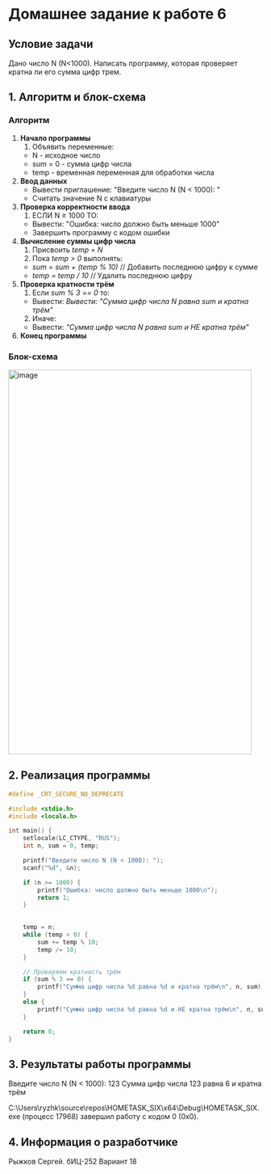 # Домашнее задание к работе 6

## Условие задачи
Дано число N (N<1000). Написать программу, которая проверяет кратна ли его сумма цифр трем.

## 1. Алгоритм и блок-схема

### Алгоритм
1. **Начало программы**
   1) Объявить переменные:
     - N - исходное число
     - sum = 0 - сумма цифр числа
     - temp - временная переменная для обработки числа
2. **Ввод данных**
     - Вывести приглашение: "Введите число N (N < 1000): "
     - Считать значение N с клавиатуры
3. **Проверка корректности ввода**
    1) ЕСЛИ N ≥ 1000 ТО:
     - Вывести: "Ошибка: число должно быть меньше 1000"
     - Завершить программу с кодом ошибки
4. **Вычисление суммы цифр числа**
    1) Присвоить *temp = N*
    2) Пока *temp > 0* выполнять:
     - *sum = sum + (temp % 10)* // Добавить последнюю цифру к сумме
     - *temp = temp / 10* // Удалить последнюю цифру
5. **Проверка кратности трём**
    1) Если *sum % 3 == 0* то:
      - Вывести: *Вывести: "Сумма цифр числа N равна sum и кратна трём"*
     2) Иначе:
      - Вывести: *"Сумма цифр числа N равна sum и НЕ кратна трём"*
6. **Конец программы**

### Блок-схема

<img width="482" height="761" alt="image" src="https://github.com/user-attachments/assets/fd2d036b-e50e-49ef-a9c1-1bcbd75127a4" />


## 2. Реализация программы

```C
#define _CRT_SECURE_NO_DEPRECATE

#include <stdio.h>
#include <locale.h>

int main() {
    setlocale(LC_CTYPE, "RUS");
    int n, sum = 0, temp;

    printf("Введите число N (N < 1000): ");
    scanf("%d", &n);

    if (n >= 1000) {
        printf("Ошибка: число должно быть меньше 1000\n");
        return 1;
    }

 
    temp = n;
    while (temp > 0) {
        sum += temp % 10;
        temp /= 10;
    }

    // Проверяем кратность трём
    if (sum % 3 == 0) {
        printf("Сумма цифр числа %d равна %d и кратна трём\n", n, sum);
    }
    else {
        printf("Сумма цифр числа %d равна %d и НЕ кратна трём\n", n, sum);
    }

    return 0;
}
```

## 3. Результаты работы программы

Введите число N (N < 1000): 123
Сумма цифр числа 123 равна 6 и кратна трём

C:\Users\ryzhk\source\repos\HOMETASK_SIX\x64\Debug\HOMETASK_SIX.exe (процесс 17968) завершил работу с кодом 0 (0x0).

## 4. Информация о разработчике

Рыжков Сергей. бИЦ-252 Вариант 18
